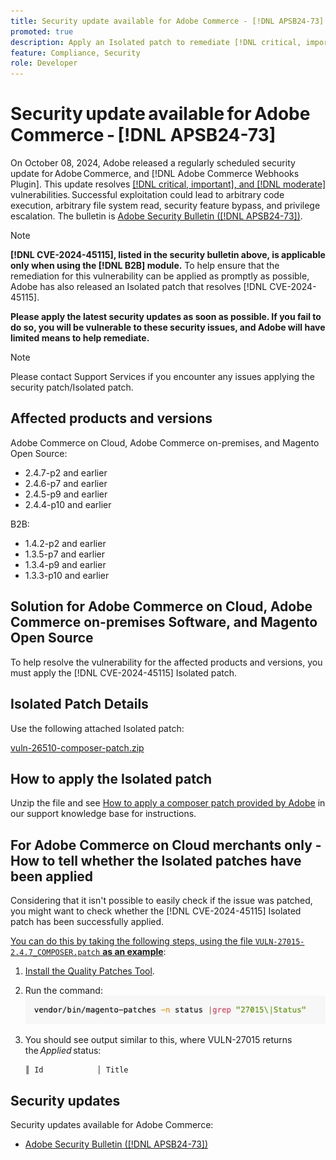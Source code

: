 ```yaml
---
title: Security update available for Adobe Commerce - [!DNL APSB24-73]
promoted: true
description: Apply an Isolated patch to remediate [!DNL critical, important, and moderate vulnerabilities] for Adobe Commerce 2.4.7-p3, 2.4.6-p8, 2.4.5-p10,  2.4.4-p11, and earlier versions instances only running [!DNL B2B] module.
feature: Compliance, Security
role: Developer
---
```

# Security update available for Adobe Commerce - [!DNL APSB24-73]

On October 08, 2024, Adobe released a regularly scheduled security update for Adobe Commerce, and [!DNL Adobe Commerce Webhooks Plugin].
This update resolves [[!DNL critical, important], and [!DNL moderate]](https://helpx.adobe.com/security/severity-ratings.html) vulnerabilities. Successful exploitation could lead to arbitrary code execution, arbitrary file system read, security feature bypass, and privilege escalation. The bulletin is [Adobe Security Bulletin ([!DNL APSB24-73])](https://helpx.adobe.com/security/products/magento/apsb24-73.html).  

>[!NOTE]
>
>**[!DNL CVE-2024-45115], listed in the security bulletin above, is applicable only when using the [!DNL B2B] module.** To help ensure that the remediation for this vulnerability can be applied as promptly as possible, Adobe has also released an Isolated patch that resolves [!DNL CVE-2024-45115]. 

**Please apply the latest security updates as soon as possible. If you fail to do so, you will be vulnerable to these security issues, and Adobe will have limited means to help remediate.**

>[!NOTE]
>
>Please contact Support Services if you encounter any issues applying the security patch/Isolated patch.
 
## Affected products and versions

Adobe Commerce on Cloud, Adobe Commerce on-premises, and Magento Open Source:

* 2.4.7-p2 and earlier
* 2.4.6-p7 and earlier
* 2.4.5-p9 and earlier
* 2.4.4-p10 and earlier

B2B:

* 1.4.2-p2 and earlier
* 1.3.5-p7 and earlier
* 1.3.4-p9 and earlier
* 1.3.3-p10 and earlier


## Solution for Adobe Commerce on Cloud, Adobe Commerce on-premises Software, and Magento Open Source 

To help resolve the vulnerability for the affected products and versions, you must apply the [!DNL CVE-2024-45115] Isolated patch.

## Isolated Patch Details

Use the following attached Isolated patch:

[vuln-26510-composer-patch.zip](assets/vuln-26510-composer-patch.zip)

## How to apply the Isolated patch

Unzip the file and see [How to apply a composer patch provided by Adobe](https://experienceleague.adobe.com/docs/commerce-knowledge-base/kb/how-to/how-to-apply-a-composer-patch-provided-by-magento.html) in our support knowledge base for instructions.

## For Adobe Commerce on Cloud merchants only - How to tell whether the Isolated patches have been applied

Considering that it isn't possible to easily check if the issue was patched, you might want to check whether the [!DNL CVE-2024-45115] Isolated patch has been successfully applied. 

<u>You can do this by taking the following steps, using the file `VULN-27015-2.4.7_COMPOSER.patch` **as an example**</u>:

1. [Install the Quality Patches Tool](https://experienceleague.adobe.com/docs/commerce-operations/tools/quality-patches-tool/usage.html).
1. Run the command:<br>
 ![cve-2024-34102-tell-if-patch-applied-code](assets/cve-2024-34102-tell-if-patch-applied-code.png)
1. You should see output similar to this, where VULN-27015 returns the *Applied* status:

    ```bash
    ║ Id            │ Title                                                        │ Category        │ Origin                 │ Status      │ Details                                          ║ ║ N/A           │ ../m2-hotfixes/VULN-27015-2.4.7_COMPOSER_patch.patch      │ Other           │ Local                  │ Applied     │ Patch type: Custom                                
    ```

<!-- For Step 2:
     ```bash
    vendor/bin/magento-patches -n status |grep "27015\|Status"
     ```
-->

## Security updates

Security updates available for Adobe Commerce:

* [Adobe Security Bulletin ([!DNL APSB24-73])](https://helpx.adobe.com/security/products/magento/apsb24-73.html)
